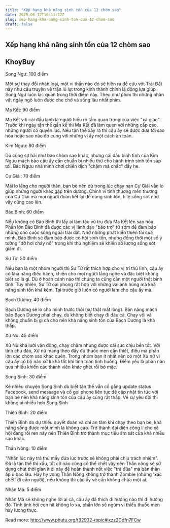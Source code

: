 ```yaml
---
title: "Xếp hạng khả năng sinh tồn của 12 chòm sao"
date: 2025-06-12T16:11:12Z
slug: xep-hang-kha-nang-sinh-ton-cua-12-chom-sao
draft: false
---
```


## Xếp hạng khả năng sinh tồn của 12 chòm sao

## KhoyBuy

Song Ngư: 100 điểm

Một sự thay đổi nhân loại, một vị thần nào đó sẽ hiện ra để cứu vớt Trái Đất này như câu truyện về trận lũ lụt trong kinh thánh chính là động lựa giúp Song Ngư luôn lạc quan trong thời điểm này. Theo như phim thì những nhân vật ngây ngô luôn được che chở và sống lâu nhất phim.

Ma Kết: 90 điểm

Ma Kết với cái đầu lạnh là người hiểu rõ tầm quan trọng của việc "xã giao". Trước khi ngày tận thế gần kề thì Ma Kết đã làm quen với những cấp cao, những người có quyền lực. Nếu tận thế xảy ra thì cậu ấy sẽ được đưa tới sao hỏa hoặc sao nào đó cùng với những vị ấy một cách an toàn.

Kim Ngưu: 80 điểm

Dù cũng sợ hãi như bao chòm sao khác, nhưng cái đầu bình tĩnh của Kim Ngưu mách bảo cậu ấy cần chuẩn bị nhiều thứ cho hành trình sinh tồn sắp tới. Bác Ngưu nhà mình chơi chiến dịch "chậm mà chắc" đấy he.

Cự Giải: 70 điểm

Mải lo lắng cho người thân, bạn bè nên dù trong lúc chạy nạn Cự Giải vẫn lo giúp những người khác gặp trên đường. Chính vì tình thương mến thương của Cự Giải mà mọi người đoàn kết lại để cùng sinh tồn, tỉ lệ sống sót nhờ vậy cũng cao lên.

Bảo Bình: 60 điểm

Nếu không có Bảo Bình thì lấy ai làm tàu vũ trụ đưa Ma Kết lên sao hỏa. Phần lớn Bảo Bình đã được các vị lãnh đạo "bảo trợ" từ sớm để đảm bảo những cho cuộc sống ngoài trái đất. Nhờ những phát kiến thiên tài của mình, Bảo Bình sẽ đảm bảo được cơ hội sinh tồn, nhưng đồng thời một số ý tưởng "dở hơi cháy nổ" trong khi thử nghiệm sẽ khiến số lượng sống sót giảm đi.

Sư Tử: 50 điểm

Nếu bạn là một nhóm người thì Sư Tử rất thích hợp cho vị trí thủ lĩnh, cậu ấy có khả năng điều hành, khiến cho mọi người lắng nghe và đặc biệt không biết sợ là gì. Dù ở hoàn cảnh nào thì chúng ta cũng cần một người thật bình tĩnh. Tuy nhiên, Sư Tử oai phong rất hợp với những vai anh hùng mà khả năng sinh tồn khá kém. Tại trước giờ luôn có người làm cho cậu ấy mà.

Bạch Dương: 40 điểm

Bạch Dương sẽ lo cho mình trước thôi (sự thật mất lòng). Bản năng mách bảo Bạch Dương phải chạy, dù không biết chạy đi đâu cả. Chạy vội vã không chuẩn bị gì cả cho nên khả năng sinh tồn của Bạch Dương là khá thấp.

Xử Nữ: 45 điểm

Xữ Nữ khá lười vận động, chạy chậm nhưng được cái sức chịu bền tốt. Với tính chu đáo, Xử nữ mang theo đầy đủ thuốc men cần thiết, điều mà phần lớn các chòm sao khác quên. Trong nhóm bạn ít nhất nên có một Xử nữ vì cậu ấy có bộ não xử lí khá tốt khi tính toán tình huống. Điểm yếu là phàn nàn quá nhiều khiến các thành viên khác ghét rồi bỏ mặc.

Song Sinh: 30 điểm

Kẻ nhiều chuyện Song Sinh dù biết tận thế vẫn cố gắng update status Facebook, send message và cố gọi phone liên tục để cập nhật tin tức với bạn bè nên khả năng sinh tồn của cậu ấy cũng rất thấp. Về sự yêu đời thì không ai nhiều hơn Song Sinh

Thiên Bình: 20 điểm

Thiên Bình do dự thiếu quyết đoán và chỉ an tâm khi chạy theo bạn bè, khả năng sống được một mình là không cao. Trở thành đại diện công lí cho xã hội đang rối ren này nên Thiên Bình trở thành mục tiêu ám sát của khá nhiều sao khác.

Thần Nông: 10 điểm

"Nhân lúc này trả thù mấy đứa lúc trước sẽ không phải chịu trách nhiệm". Đã là tận thế thì xấu, tốt cỡ nào cũng có thể chết vậy nên Thần nông sẽ sử dụng chút thời gian ít ỏi này để hoàn thành nốt việc "trả đũa" mà bản thân ấp ủ bao lâu. Hãy hy vọng Thần Nông không trở thành Zombie (những 'xác chết' đi cắn người), nếu không thì cậu ấy sẽ cắn không chừa một ai.

Nhân Mã: 5 điểm

Nhân Mã sẽ không nghe lời ai cả, cậu ấy đã thích đi hướng nào thì đi hướng đó. Tính tình hơi con nít không lo xa, phần lớn sẽ ngủm vì thiếu thuốc men hay lương thực.

Read more: http://www.phutu.org/t32932-topic#ixzz2Cdfn7FCw